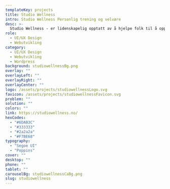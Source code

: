 ```yaml
---
templateKey: projects
title: Studio Wellness
intro: Studio Wellness Personlig trening og velvære
desc: >-
  Studio Wellness - er lidenskapelig opptatt av å hjelpe folk til å oppnå en bedre helse og livsglede.
role:
  - UI/UX Design
  - Webutvikling
category:
  - UI/UX Design
  - Webutvikling
  - Wordpress
background: studiowellnessBg.png
overlay: ""
overlayLeft: ""
overlayRight: ""
overlayCenter: ""
logo: /assets/projects/studiowellnessLogo.svg
favicon: /assets/projects/studiowellnessFavicon.svg
problem: ""
solution: ""
colors: ""
link: https://studiowellness.no/
hexCodes:
  - "#6DAB3C"
  - "#333333"
  - "#2a2a2a"
  - "#F7BE68"
typography:
  - "Segoe UI"
  - "Poppins"
cover: ""
desktop: ""
phone: ""
tablet: ""
carouselBg: studiowellnessCaBg.png
slug: studiowellness
---
```

